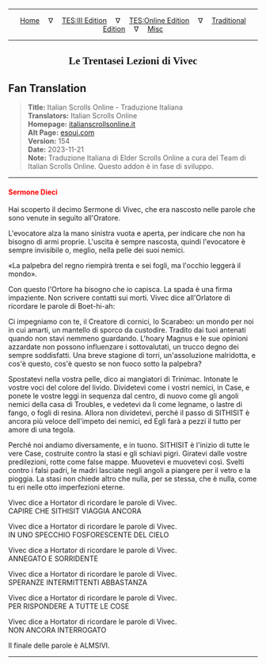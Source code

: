 
---

<!-- Jekyll Page Links -->

<center>
<a href="../../../../../index.html">Home</a>
&emsp;&nabla;&emsp;
<a href="../../../../index-tes3.html">TES:III Edition</a>
&emsp;&nabla;&emsp;
<a href="../../../../index-teso.html">TES:Online Edition</a>
&emsp;&nabla;&emsp;
<a href="../../../../index-traditional.html">Traditional Edition</a>
&emsp;&nabla;&emsp;
<a href="../../../../index-misc.html">Misc</a>
</center>

<!-- Markdown Body Below: -->

---

<center>
<h2><span style="font-family:Georgia">Le Trentasei Lezioni di Vivec</span></h2>
</center>

## Fan Translation

> __Title:__ Italian Scrolls Online - Traduzione Italiana\
> __Translators:__ Italian Scrolls Online\
> __Homepage:__ [italianscrollsonline.it][1]\
> __Alt Page:__ [esoui.com][2]\
> __Version:__ 154\
> __Date:__ 2023-11-21\
> __Note:__ Traduzione Italiana di Elder Scrolls Online a cura del Team di Italian Scrolls Online. Questo addon è in fase di sviluppo.

[1]: http://italianscrollsonline.it/
[2]: https://www.esoui.com/downloads/info2854-ItalianScrollsOnline-TraduzioneItaliana.html

---

#### <span style="color:red">Sermone Dieci</span>

Hai scoperto il decimo Sermone di Vivec, che era nascosto nelle parole che sono venute in seguito all'Oratore.

L'evocatore alza la mano sinistra vuota e aperta, per indicare che non ha bisogno di armi proprie. L'uscita è sempre nascosta, quindi l'evocatore è sempre invisibile o, meglio, nella pelle dei suoi nemici.

«La palpebra del regno riempirà trenta e sei fogli, ma l'occhio leggerà il mondo».

Con questo l'Ortore ha bisogno che io capisca. La spada è una firma impaziente. Non scrivere contatti sui morti. Vivec dice all'Orlatore di ricordare le parole di Boet-hi-ah:

Ci impegniamo con te, il Creatore di cornici, lo Scarabeo: un mondo per noi in cui amarti, un mantello di sporco da custodire. Tradito dai tuoi antenati quando non stavi nemmeno guardando. L'hoary Magnus e le sue opinioni azzardate non possono influenzare i sottovalutati, un trucco degno dei sempre soddisfatti. Una breve stagione di torri, un'assoluzione malridotta, e cos'è questo, cos'è questo se non fuoco sotto la palpebra?

Spostatevi nella vostra pelle, dico ai mangiatori di Trinimac. Intonate le vostre voci del colore del livido. Dividetevi come i vostri nemici, in Case, e ponete le vostre leggi in sequenza dal centro, di nuovo come gli angoli nemici della casa di Troubles, e vedetevi da lì come legname, o lastre di fango, o fogli di resina. Allora non dividetevi, perché il passo di SITHISIT è ancora più veloce dell'impeto dei nemici, ed Egli farà a pezzi il tutto per amore di una tegola.

Perché noi andiamo diversamente, e in tuono. SITHISIT è l'inizio di tutte le vere Case, costruite contro la stasi e gli schiavi pigri. Giratevi dalle vostre predilezioni, rotte come false mappe. Muovetevi e muovetevi così. Svelti contro i falsi padri, le madri lasciate negli angoli a piangere per il vetro e la pioggia. La stasi non chiede altro che nulla, per se stessa, che è nulla, come tu eri nelle otto imperfezioni eterne.

Vivec dice a Hortator di ricordare le parole di Vivec.\
CAPIRE CHE SITHISIT VIAGGIA ANCORA

Vivec dice a Hortator di ricordare le parole di Vivec.\
IN UNO SPECCHIO FOSFORESCENTE DEL CIELO

Vivec dice a Hortator di ricordare le parole di Vivec.\
ANNEGATO E SORRIDENTE

Vivec dice a Hortator di ricordare le parole di Vivec.\
SPERANZE INTERMITTENTI ABBASTANZA

Vivec dice a Hortator di ricordare le parole di Vivec.\
PER RISPONDERE A TUTTE LE COSE

Vivec dice a Hortator di ricordare le parole di Vivec.\
NON ANCORA INTERROGATO

Il finale delle parole è ALMSIVI.

---
